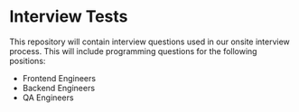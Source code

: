 # Interview Tests

This repository will contain interview questions used in our onsite interview process. This will include programming questions for the following positions:
* Frontend Engineers
* Backend Engineers
* QA Engineers

